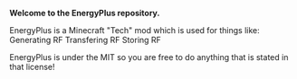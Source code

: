 <b>Welcome to the EnergyPlus repository.</b>

EnergyPlus is a Minecraft "Tech" mod which is used for things like:
Generating RF
Transfering RF
Storing RF

EnergyPlus is under the MIT so you are free to do anything that is stated in that license!
